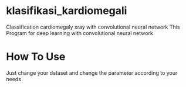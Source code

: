 # klasifikasi_kardiomegali
Classification cardiomegaly xray with convolutional neural network 
This Program for deep learning with convolutional neural network

# How To Use
Just change your dataset and change the parameter according to your needs
